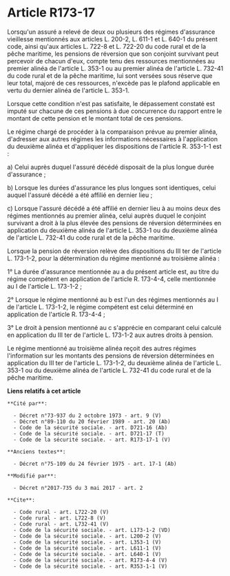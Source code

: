 # Article R173-17

Lorsqu'un assuré a relevé de deux ou plusieurs des régimes d'assurance vieillesse mentionnés aux articles L. 200-2, L. 611-1
et L. 640-1 du présent code, ainsi qu'aux articles L. 722-8 et L. 722-20 du code rural et de la pêche maritime, les pensions
de réversion que son conjoint survivant peut percevoir de chacun d'eux, compte tenu des ressources mentionnées au premier
alinéa de l'article L. 353-1 ou au premier alinéa de l'article L. 732-41 du code rural et de la pêche maritime, lui sont
versées sous réserve que leur total, majoré de ces ressources, n'excède pas le plafond applicable en vertu du dernier alinéa
de l'article L. 353-1. 

Lorsque cette condition n'est pas satisfaite, le dépassement constaté est imputé sur chacune de ces pensions à due
concurrence du rapport entre le montant de cette pension et le montant total de ces pensions. 

Le régime chargé de procéder à la comparaison prévue au premier alinéa, d'adresser aux autres régimes les informations
nécessaires à l'application du deuxième alinéa et d'appliquer les dispositions de l'article R. 353-1-1 est : 

a) Celui auprès duquel l'assuré décédé disposait de la plus longue durée d'assurance ; 

b) Lorsque les durées d'assurance les plus longues sont identiques, celui auquel l'assuré décédé a été affilié en dernier
lieu ; 

c) Lorsque l'assuré décédé a été affilié en dernier lieu à au moins deux des régimes mentionnés au premier alinéa, celui
auprès duquel le conjoint survivant a droit à la plus élevée des pensions de réversion déterminées en application du deuxième
alinéa de l'article L. 353-1 ou du deuxième alinéa de l'article L. 732-41 du code rural et de la pêche maritime. 

Lorsque la pension de réversion relève des dispositions du III ter de l'article L. 173-1-2, pour la détermination du régime
mentionné au troisième alinéa : 

1° La durée d'assurance mentionnée au a du présent article est, au titre du régime compétent en application de l'article R.
173-4-4, celle mentionnée au I de l'article L. 173-1-2 ; 

2° Lorsque le régime mentionné au b est l'un des régimes mentionnés au I de l'article L. 173-1-2, le régime compétent est
celui déterminé en application de l'article R. 173-4-4 ; 

3° Le droit à pension mentionné au c s'apprécie en comparant celui calculé en application du III ter de l'article L. 173-1-2
aux autres droits à pension. 

Le régime mentionné au troisième alinéa reçoit des autres régimes l'information sur les montants des pensions de réversion
déterminées en application du III ter de l'article L. 173-1-2, du deuxième alinéa de l'article L. 353-1 ou du deuxième alinéa
de l'article L. 732-41 du code rural et de la pêche maritime.

**Liens relatifs à cet article**

	**Cité par**:

	  - Décret n°73-937 du 2 octobre 1973 - art. 9 (V)
	  - Décret n°89-110 du 20 février 1989 - art. 20 (Ab)
	  - Code de la sécurité sociale. - art. D721-16 (Ab)
	  - Code de la sécurité sociale. - art. D721-17 (T)
	  - Code de la sécurité sociale. - art. R173-17-1 (V)

	**Anciens textes**:

	  - Décret n°75-109 du 24 février 1975 - art. 17-1 (Ab)

	**Modifié par**:

	  - Décret n°2017-735 du 3 mai 2017 - art. 2

	**Cite**:

	  - Code rural - art. L722-20 (V)
	  - Code rural - art. L722-8 (V)
	  - Code rural - art. L732-41 (V)
	  - Code de la sécurité sociale. - art. L173-1-2 (VD)
	  - Code de la sécurité sociale. - art. L200-2 (V)
	  - Code de la sécurité sociale. - art. L353-1 (V)
	  - Code de la sécurité sociale. - art. L611-1 (V)
	  - Code de la sécurité sociale. - art. L640-1 (V)
	  - Code de la sécurité sociale. - art. R173-4-4 (V)
	  - Code de la sécurité sociale. - art. R353-1-1 (V)
